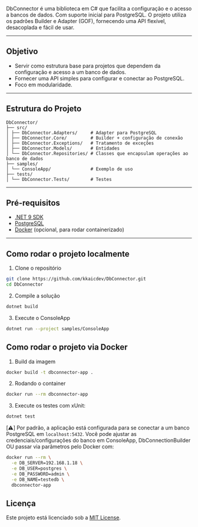 ﻿DbConnector é uma biblioteca em C# que facilita a configuração e o acesso a bancos de dados.
Com suporte inicial para PostgreSQL. O projeto utiliza os padrões Builder e Adapter (GOF), 
fornecendo uma API flexível, desacoplada e fácil de usar.

---

## Objetivo

- Servir como estrutura base para projetos que dependem da configuração e acesso a um banco de dados.
- Fornecer uma API simples para configurar e conectar ao PostgreSQL.  
- Foco em modularidade.

---

## Estrutura do Projeto

```
DbConnector/
├── src/					
│ ├── DbConnector.Adapters/     # Adapter para PostgreSQL
│ ├── DbConnector.Core/		    # Builder + configuração de conexão
│ ├── DbConnector.Exceptions/   # Tratamento de exceções
│ ├── DbConnector.Models/       # Entidades
│ └── DbConnector.Repositories/ # Classes que encapsulam operações ao banco de dados
├── samples/				
│ └── ConsoleApp/			    # Exemplo de uso
├── tests/					
│ └── DbConnector.Tests/	    # Testes
```

---

## Pré-requisitos

- [.NET 9 SDK](https://dotnet.microsoft.com/download)  
- [PostgreSQL](https://www.postgresql.org/download/)
- [Docker](https://www.docker.com/) (opcional, para rodar containerizado)

---

## Como rodar o projeto localmente

1. Clone o repositório

```bash
git clone https://github.com/kkaicdev/DbConnector.git
cd DbConnector
```

2. Compile a solução

```bash
dotnet build
```

3. Execute o ConsoleApp

```bash
dotnet run --project samples/ConsoleApp
```

## Como rodar o projeto via Docker

1. Build da imagem

```bash
docker build -t dbconnector-app .
```

2. Rodando o container

```bash
docker run --rm dbconnector-app
```

3. Execute os testes com xUnit:

```bash
dotnet test
```

[⚠️] Por padrão, a aplicação está configurada para se conectar a um banco PostgreSQL em `localhost:5432`.
Você pode ajustar as credenciais/configurações do banco em ConsoleApp, DbConnectionBuilder OU passar via parâmetros pelo Docker com:
```bash
docker run --rm \
  -e DB_SERVER=192.168.1.18 \
  -e DB_USER=postgres \
  -e DB_PASSWORD=admin \
  -e DB_NAME=testedb \
  dbconnector-app
```

## Licença

Este projeto está licenciado sob a [MIT License](LICENSE).
